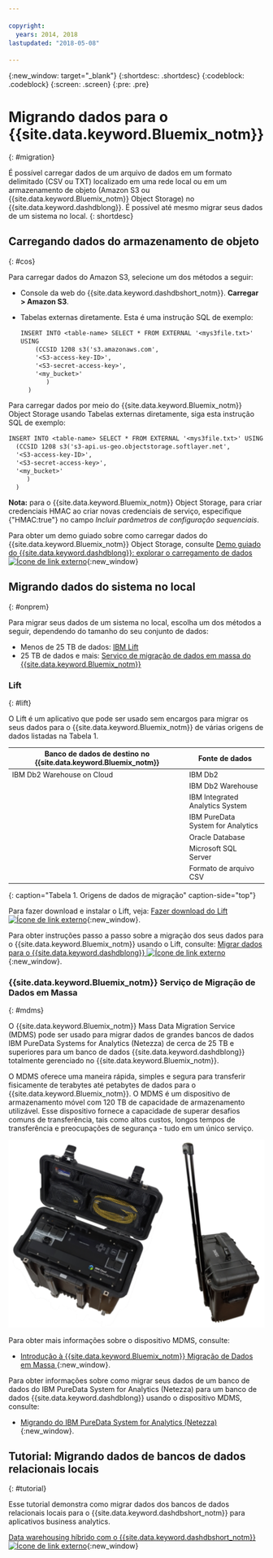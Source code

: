 ```yaml
---

copyright:
  years: 2014, 2018
lastupdated: "2018-05-08"

---
```


<!-- Attribute definitions --> 
{:new_window: target="_blank"}
{:shortdesc: .shortdesc}
{:codeblock: .codeblock}
{:screen: .screen}
{:pre: .pre}

# Migrando dados para o {{site.data.keyword.Bluemix_notm}}
{: #migration}

É possível carregar dados de um arquivo de dados em um formato delimitado (CSV ou TXT) localizado em uma rede local ou em um armazenamento de objeto (Amazon S3 ou {{site.data.keyword.Bluemix_notm}} Object Storage) no {{site.data.keyword.dashdblong}}. É possível até mesmo migrar seus dados de um sistema no local.
{: shortdesc}

## Carregando dados do armazenamento de objeto
{: #cos}

Para carregar dados do Amazon S3, selecione um dos métodos a seguir:
  * Console da web do {{site.data.keyword.dashdbshort_notm}}. **Carregar > Amazon S3**. 
  * Tabelas externas diretamente. Esta é uma instrução SQL de exemplo:

    ```
    INSERT INTO <table-name> SELECT * FROM EXTERNAL '<mys3file.txt>' USING
        (CCSID 1208 s3('s3.amazonaws.com',
        '<S3-access-key-ID>',
        '<S3-secret-access-key>',
        '<my_bucket>'
           )
      )      
    ```

Para carregar dados por meio do {{site.data.keyword.Bluemix_notm}} Object Storage usando Tabelas externas diretamente, siga esta instrução SQL de exemplo:

```
INSERT INTO <table-name> SELECT * FROM EXTERNAL '<mys3file.txt>' USING
  (CCSID 1208 s3('s3-api.us-geo.objectstorage.softlayer.net',
  '<S3-access-key-ID>',
  '<S3-secret-access-key>',
  '<my_bucket>'
     )
  )      
```

**Nota:** para o {{site.data.keyword.Bluemix_notm}} Object Storage, para criar credenciais HMAC ao criar novas credenciais de serviço, especifique {"HMAC:true"} no campo *Incluir parâmetros de configuração sequenciais*.

Para obter um demo guiado sobre como carregar dados do {{site.data.keyword.Bluemix_notm}} Object Storage, consulte [Demo guiado do {{site.data.keyword.dashdblong}}: explorar o carregamento de dados ![Ícone de link externo](../../icons/launch-glyph.svg "Ícone de link externo")](https://www.ibm.com/cloud/garage/demo/try-db2-warehouse-cloud){:new_window}

## Migrando dados do sistema no local
{: #onprem}

Para migrar seus dados de um sistema no local, escolha um dos métodos a seguir, dependendo do tamanho do seu conjunto de dados:
* Menos de 25 TB de dados: [IBM Lift](#lift)
* 25 TB de dados e mais: [Serviço de migração de dados em massa do {{site.data.keyword.Bluemix_notm}}](#mdms)

### Lift
{: #lift}

O Lift é um aplicativo que pode ser usado sem encargos para migrar os seus dados para o {{site.data.keyword.Bluemix_notm}} de várias origens de dados listadas na Tabela 1. 

| Banco de dados de destino no {{site.data.keyword.Bluemix_notm}} | Fonte de dados |
|------------------------------|-------------|
| IBM Db2 Warehouse on Cloud   | IBM Db2 |
|                              | IBM Db2 Warehouse |
|                              | IBM Integrated Analytics System |
|                              | IBM PureData System for Analytics |
|                              | Oracle Database |
|                              | Microsoft SQL Server |
|                              | Formato de arquivo CSV |
{: caption="Tabela 1. Origens de dados de migração" caption-side="top"}

Para fazer download e instalar o Lift, veja: [Fazer download do Lift ![Ícone de link externo](../../icons/launch-glyph.svg "Ícone de link externo")](https://lift.ng.bluemix.net/#download){:new_window}.

Para obter instruções passo a passo sobre a migração dos seus dados para o {{site.data.keyword.Bluemix_notm}} usando o Lift, consulte: [Migrar dados para o {{site.data.keyword.dashdblong}} ![Ícone de link externo](../../icons/launch-glyph.svg "Ícone de link externo")](https://lift.ng.bluemix.net/#docs){:new_window}.

### {{site.data.keyword.Bluemix_notm}}  Serviço de Migração de Dados em Massa
{: #mdms}

O {{site.data.keyword.Bluemix_notm}} Mass Data Migration Service (MDMS) pode ser usado para migrar dados de grandes bancos de dados IBM PureData Systems for Analytics (Netezza) de cerca de 25 TB e superiores para um banco de dados {{site.data.keyword.dashdblong}} totalmente gerenciado no {{site.data.keyword.Bluemix_notm}}.

O MDMS oferece uma maneira rápida, simples e segura para transferir fisicamente de terabytes até petabytes de dados para o {{site.data.keyword.Bluemix_notm}}. O MDMS é um dispositivo de armazenamento móvel com 120 TB de capacidade de armazenamento utilizável. Esse dispositivo fornece a capacidade de superar desafios comuns de transferência, tais como altos custos, longos tempos de transferência e preocupações de segurança - tudo em um único serviço.

![Visualização do dispositivo Mass Data Migration Service](images/mdms.svg)

Para obter mais informações sobre o dispositivo MDMS, consulte: 
- [ Introdução à  {{site.data.keyword.Bluemix_notm}}  Migração de Dados em Massa ](/docs/infrastructure/mass-data-migration/index.html#getting-started-with-ibm-cloud-mass-data-migration){:new_window}.

Para obter informações sobre como migrar seus dados de um banco de dados do IBM PureData System for Analytics (Netezza) para um banco de dados {{site.data.keyword.dashdblong}} usando o dispositivo MDMS, consulte: 
- [Migrando do IBM PureData System for Analytics (Netezza)](/docs/services/Db2whc/pda_db2whc_mdms.html){:new_window}.

## Tutorial: Migrando dados de bancos de dados relacionais locais
{: #tutorial}

Esse tutorial demonstra como migrar dados dos bancos de dados relacionais locais para o {{site.data.keyword.dashdbshort_notm}} para aplicativos business analytics. 

[Data warehousing híbrido com o {{site.data.keyword.dashdbshort_notm}} ![Ícone de link externo](../../icons/launch-glyph.svg "Ícone de link externo")](https://www.ibm.com/cloud/garage/tutorials/ibm-db2-warehouse-on-cloud/hybrid-data-warehousing-with-db-2-warehouse-on-cloud){:new_window}

